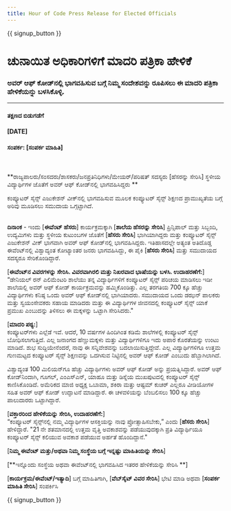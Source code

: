 ```yaml
---
title: Hour of Code Press Release for Elected Officials
---
```


{{ signup_button }}

# ಚುನಾಯಿತ ಅಧಿಕಾರಿಗಳಿಗೆ ಮಾದರಿ ಪತ್ರಿಕಾ ಹೇಳಿಕೆ

### ಅವರ್ ಆಫ್ ಕೋಡ್‌ನಲ್ಲಿ ಭಾಗವಹಿಸುವ ಬಗ್ಗೆ ನಿಮ್ಮ ಸಂದೇಶವನ್ನು ರೂಪಿಸಲು ಈ ಮಾದರಿ ಪತ್ರಿಕಾ ಹೇಳಿಕೆಯನ್ನು ಬಳಸಿಕೊಳ್ಳಿ.

* * *

#### ತಕ್ಷಣದ ಬಿಡುಗಡೆಗೆ  


#### [DATE]  


#### ಸಂಪರ್ಕ: [ಸಂಪರ್ಕ ಮಾಹಿತಿ]

<br />

**ರಾಜ್ಯಪಾಲರು/ಸಂಸದರು/ಶಾಸಕರು/ಜನಪ್ರತಿನಿಧಿಗಳು/ಮೇಯರ್/ಪರಿಷತ್ ಸದಸ್ಯರು [ಹೆಸರನ್ನು ಸೇರಿಸಿ] ಸ್ಥಳೀಯ ವಿದ್ಯಾರ್ಥಿಗಳ ಜೊತೆಗೆ ಅವರ್ ಆಫ್ ಕೋಡ್‌ನಲ್ಲಿ ಭಾಗವಹಿಸಿದ್ದರು ** <br />

ಕಂಪ್ಯೂಟರ್ ಸೈನ್ಸ್ ಎಜುಕೇಶನ್ ವೀಕ್‌ನಲ್ಲಿ ಭಾಗವಹಿಸುವ ಮೂಲಕ ಕಂಪ್ಯೂಟರ್ ಸೈನ್ಸ್ ಶಿಕ್ಷಣದ ಪ್ರಾಮುಖ್ಯತೆಯ ಬಗ್ಗೆ ಅರಿವು ಮೂಡಿಸಲು ಸಮುದಾಯ ಒಗ್ಗಟ್ಟಾಗಿದೆ.<br /> <br />

**ದಿನಾಂಕ** - ಇಂದು [**ಈವೆಂಟ್ ಹೆಸರು**] ಕಾರ್ಯಕ್ರಮಕ್ಕಾಗಿ [**ಶಾಲೆಯ ಹೆಸರನ್ನು ಸೇರಿಸಿ**] ಪ್ರಿನ್ಸಿಪಾಲ್ ಮತ್ತು ಸಿಬ್ಬಂದಿ, ಉದ್ಯಮಿಗಳು ಮತ್ತು ಸ್ಥಳೀಯ ಕುಟುಂಬಗಳ ಜೊತೆಗೆ [**ಹೆಸರು ಸೇರಿಸಿ**] ಭಾಗಿಯಾಗಿದ್ದರು ಮತ್ತು ಕಂಪ್ಯೂಟರ್ ಸೈನ್ಸ್ ಎಜುಕೇಶನ್ ವೀಕ್‌ ಭಾಗವಾಗಿ ಅವರ್ ಆಫ್‌ ಕೋಡ್‌ನಲ್ಲಿ ಭಾಗವಹಿಸಿದ್ದರು. ಇತಿಹಾಸದಲ್ಲೇ ಅತ್ಯಂತ ಅತಿದೊಡ್ಡ ಈವೆಂಟ್‌ನಲ್ಲಿ ವಿಶ್ವಾದ್ಯಂತ ಕೋಟ್ಯಾಂತರ ಜನರು ಭಾಗವಹಿಸಿದ್ದು, ಈ ಪೈಕಿ [**ಹೆಸರು ಸೇರಿಸಿ**] ಮತ್ತು ಸಮುದಾಯದ ಸದಸ್ಯರೂ ಸೇರಿಕೊಂಡಿದ್ದಾರೆ. <br />

[**ಈವೆಂಟ್‌ನ ವಿವರಗಳನ್ನು ಸೇರಿಸಿ. ವಿವರವಾಗಿರಲಿ ಮತ್ತು ನಿಖರವಾದ ಭಾಷೆಯನ್ನು ಬಳಸಿ. ಉದಾಹರಣೆಗೆ:**]  
“ಡೇನಿಯಲ್ ರನ್ ಎಲಿಮೆಂಟರಿ ಶಾಲೆಯು ತನ್ನ ವಿದ್ಯಾರ್ಥಿಗಳಿಗೆ ಕಂಪ್ಯೂಟರ್ ಸೈನ್ಸ್‌ ಪರಿಚಯ ಮಾಡಿಸಲು ಇಡೀ ಶಾಲೆಯಲ್ಲಿ ಅವರ್ ಆಫ್ ಕೋಡ್ ಕಾರ್ಯಕ್ರಮವನ್ನು ಹಮ್ಮಿಕೊಂಡಿತ್ತು. ಎಲ್ಲ ತರಗತಿಯ 700 ಕ್ಕೂ ಹೆಚ್ಚು ವಿದ್ಯಾರ್ಥಿಗಳು ಕನಿಷ್ಠ ಒಂದು ಅವರ್ ಆಫ್ ಕೋಡ್‌ನಲ್ಲಿ ಭಾಗಿಯಾದರು. ಸಮುದಾಯದ ಒಂದು ಡಝನ್‌ ಪಾಲಕರು ಮತ್ತು ಸ್ವಯಂಸೇವಕರು ಸಹಾಯ ಮಾಡಿದರು ಮತ್ತು ಈ ವಿದ್ಯಾರ್ಥಿಗಳ ಜೀವನದಲ್ಲಿ ಕಂಪ್ಯೂಟರ್ ಸೈನ್ಸ್ ಯಾಕೆ ಪ್ರಮುಖ ಎಂಬುದನ್ನು ತಿಳಿಸಲು ಈ ಮಕ್ಕಳನ್ನು ಒಟ್ಟಾಗಿ ಸೇರಿಸಿದರು." <br />

[**ಮಾದರಿ ಪಠ್ಯ:**]  
ಕಂಪ್ಯೂಟರ್‌ಗಳು ಎಲ್ಲೆಡೆ ಇವೆ. ಆದರೆ, 10 ವರ್ಷಗಳ ಹಿಂದಿಗಿಂತ ಕಡಿಮೆ ಶಾಲೆಗಳಲ್ಲಿ ಕಂಪ್ಯೂಟರ್ ಸೈನ್ಸ್ ಬೋಧಿಸಲಾಗುತ್ತಿದೆ. ಎಲ್ಲ ಜನಾಂಗದ ಹೆಣ್ಣುಮಕ್ಕಳು ಮತ್ತು ವಿದ್ಯಾರ್ಥಿಗಳಿಗೂ ಇದು ಅಪಾರ ಕೊರತೆಯನ್ನು ಉಂಟು ಮಾಡಿದೆ. ಶುಭ ಸುದ್ದಿಯೇನೆಂದರೆ, ನಾವು ಈ ಸನ್ನಿವೇಶವನ್ನು ಬದಲಾಯಿಸುತ್ತಿದ್ದೇವೆ. ಎಲ್ಲ ವಿದ್ಯಾರ್ಥಿಗಳಿಗೂ ಉತ್ತಮ ಗುಣಮಟ್ಟದ ಕಂಪ್ಯೂಟರ್ ಸೈನ್ಸ್ ಶಿಕ್ಷಣವನ್ನು ಒದಗಿಸುವ ನಿಟ್ಟಿನಲ್ಲಿ ಅವರ್ ಆಫ್ ಕೋಡ್ ಎಂಬುದು ಹೆಬ್ಬಾಗಿಲಾಗಿದೆ. <br />

ವಿಶ್ವಾದ್ಯಂತ 100 ಮಿಲಿಯನ್‌ಗೂ ಹೆಚ್ಚು ವಿದ್ಯಾರ್ಥಿಗಳು ಅವರ್ ಆಫ್ ಕೋಡ್ ಅನ್ನು ಪ್ರಯತ್ನಿಸಿದ್ದಾರೆ. ಅವರ್‌ ಆಫ್ ಕೋಡ್‌ನಿಂದಾಗಿ, ಗೂಗಲ್‌, ಎಂಎಸ್‌ಎನ್, ಯಾಹೂ ಮತ್ತು ಡಿಸ್ನೆಯ ಮುಖಪುಟದಲ್ಲಿ ಕಂಪ್ಯೂಟರ್ ಸೈನ್ಸ್ ಕಾಣಿಸಿಕೊಂಡಿದೆ. ಅಮೆರಿಕದ ಮಾಜಿ ಅಧ್ಯಕ್ಷ ಒಬಾಮಾ, ಶಕಿರಾ ಮತ್ತು ಆಷ್ಟಮ್‌ ಕುಚರ್‌ ಎಲ್ಲರೂ ವೀಡಿಯೋಗಳ ಸಹಿತ ಅವರ್ ಆಫ್ ಕೋಡ್‌ ಉದ್ಘಾಟನೆ ಮಾಡಿದ್ದಾರೆ. ಈ ಚಳವಳಿಯನ್ನು ಬೆಂಬಲಿಸಲು 100 ಕ್ಕೂ ಹೆಚ್ಚು ಪಾಲುದಾರರು ಒಟ್ಟಾಗಿದ್ದಾರೆ. <br />

[**ವಕ್ತಾರರಿಂದ ಹೇಳಿಕೆಯನ್ನು ಸೇರಿಸಿ, ಉದಾಹರಣೆಗೆ:**]  
“ಕಂಪ್ಯೂಟರ್ ಸೈನ್ಸ್‌ನಲ್ಲಿ ನಮ್ಮ ವಿದ್ಯಾರ್ಥಿಗಳ ಆಸಕ್ತಿಯನ್ನು ನಾವು ಪ್ರೋತ್ಸಾಹಿಸಬೇಕು,” ಎಂದು [**ಹೆಸರು ಸೇರಿಸಿ**] ಹೇಳಿದ್ದಾರೆ. "21 ನೇ ಶತಮಾನದಲ್ಲಿ ಉತ್ತಮ ವೃತ್ತಿ ಅವಕಾಶವನ್ನು ಪಡೆಯುವುದಕ್ಕಾಗಿ ಪ್ರತಿ ವಿದ್ಯಾರ್ಥಿಯೂ ಕಂಪ್ಯೂಟರ್ ಸೈನ್ಸ್ ಕಲಿಯುವ ಅವಕಾಶ ಪಡೆಯುವ ಅರ್ಹತೆ ಹೊಂದಿದ್ದಾನೆ." <br />

[**ನಿಮ್ಮ ಈವೆಂಟ್ ಮತ್ತು/ಅಥವಾ ನಿಮ್ಮ ಸಂಸ್ಥೆಯ ಬಗ್ಗೆ ಇನ್ನಷ್ಟು ಮಾಹಿತಿಯನ್ನು ಸೇರಿಸಿ**] <br />

[**ಇನ್ನೊಂದು ಸಂಸ್ಥೆಯ ಅಥವಾ ಈವೆಂಟ್‌ನಲ್ಲಿ ಭಾಗವಹಿಸಿದ ಇತರರ ಹೇಳಿಕೆಯನ್ನು ಸೇರಿಸಿ **] <br />

[**ಕಾರ್ಯಕ್ರಮ/ಈವೆಂಟ್/ಇತ್ಯಾದಿ**] ಬಗ್ಗೆ ಮಾಹಿತಿಗಾಗಿ, [**ವೆಬ್‌ಸೈಟ್‌ ವಿವರ ಸೇರಿಸಿ**] ಭೇಟಿ ಮಾಡಿ ಅಥವಾ [**ಸಂಪರ್ಕ ಮಾಹಿತಿ ಸೇರಿಸಿ**] ಸಂಪರ್ಕಿಸಿ

{{ signup_button }}